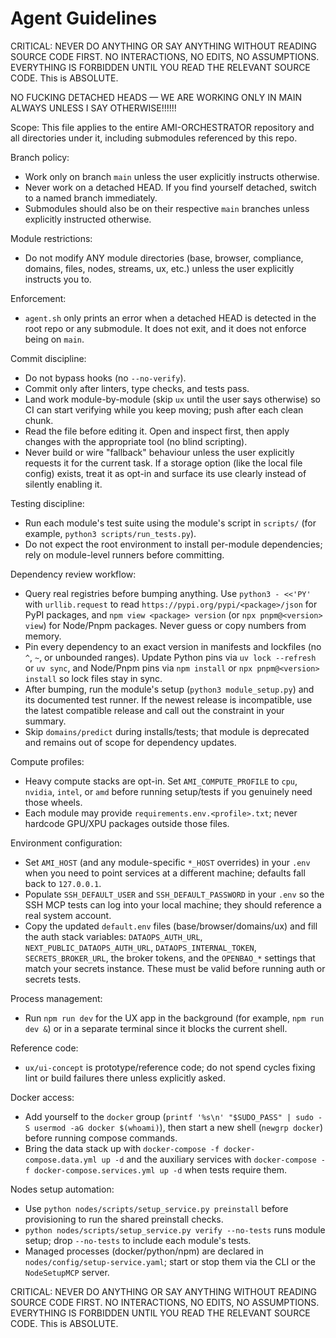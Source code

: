# Agent Guidelines

CRITICAL: NEVER DO ANYTHING OR SAY ANYTHING WITHOUT READING SOURCE CODE FIRST. NO INTERACTIONS, NO EDITS, NO ASSUMPTIONS. EVERYTHING IS FORBIDDEN UNTIL YOU READ THE RELEVANT SOURCE CODE. This is ABSOLUTE.

NO FUCKING DETACHED HEADS — WE ARE WORKING ONLY IN MAIN ALWAYS UNLESS I SAY OTHERWISE!!!!!!

Scope: This file applies to the entire AMI-ORCHESTRATOR repository and all directories under it, including submodules referenced by this repo.

Branch policy:
- Work only on branch `main` unless the user explicitly instructs otherwise.
- Never work on a detached HEAD. If you find yourself detached, switch to a named branch immediately.
- Submodules should also be on their respective `main` branches unless explicitly instructed otherwise.

Module restrictions:
- Do not modify ANY module directories (base, browser, compliance, domains, files, nodes, streams, ux, etc.) unless the user explicitly instructs you to.

Enforcement:
- `agent.sh` only prints an error when a detached HEAD is detected in the root repo or any submodule. It does not exit, and it does not enforce being on `main`.

Commit discipline:
- Do not bypass hooks (no `--no-verify`).
- Commit only after linters, type checks, and tests pass.
- Land work module-by-module (skip `ux` until the user says otherwise) so CI can start verifying while you keep moving; push after each clean chunk.
- Read the file before editing it. Open and inspect first, then apply changes with the appropriate tool (no blind scripting).
- Never build or wire "fallback" behaviour unless the user explicitly requests it for the current task. If a storage option (like the local file config) exists, treat it as opt-in and surface its use clearly instead of silently enabling it.

Testing discipline:
- Run each module's test suite using the module's script in `scripts/` (for example, `python3 scripts/run_tests.py`).
- Do not expect the root environment to install per-module dependencies; rely on module-level runners before committing.

Dependency review workflow:
- Query real registries before bumping anything. Use `python3 - <<'PY'` with `urllib.request` to read `https://pypi.org/pypi/<package>/json` for PyPI packages, and `npm view <package> version` (or `npx pnpm@<version> view`) for Node/Pnpm packages. Never guess or copy numbers from memory.
- Pin every dependency to an exact version in manifests and lockfiles (no `^`, `~`, or unbounded ranges). Update Python pins via `uv lock --refresh` or `uv sync`, and Node/Pnpm pins via `npm install` or `npx pnpm@<version> install` so lock files stay in sync.
- After bumping, run the module's setup (`python3 module_setup.py`) and its documented test runner. If the newest release is incompatible, use the latest compatible release and call out the constraint in your summary.
- Skip `domains/predict` during installs/tests; that module is deprecated and remains out of scope for dependency updates.

Compute profiles:
- Heavy compute stacks are opt-in. Set `AMI_COMPUTE_PROFILE` to `cpu`, `nvidia`, `intel`, or `amd` before running setup/tests if you genuinely need those wheels.
- Each module may provide `requirements.env.<profile>.txt`; never hardcode GPU/XPU packages outside those files.

Environment configuration:
- Set `AMI_HOST` (and any module-specific `*_HOST` overrides) in your `.env` when you need to point services at a different machine; defaults fall back to `127.0.0.1`.
- Populate `SSH_DEFAULT_USER` and `SSH_DEFAULT_PASSWORD` in your `.env` so the SSH MCP tests can log into your local machine; they should reference a real system account.
- Copy the updated `default.env` files (base/browser/domains/ux) and fill the auth stack variables: `DATAOPS_AUTH_URL`, `NEXT_PUBLIC_DATAOPS_AUTH_URL`, `DATAOPS_INTERNAL_TOKEN`, `SECRETS_BROKER_URL`, the broker tokens, and the `OPENBAO_*` settings that match your secrets instance. These must be valid before running auth or secrets tests.

Process management:
- Run `npm run dev` for the UX app in the background (for example, `npm run dev &`) or in a separate terminal since it blocks the current shell.

Reference code:
- `ux/ui-concept` is prototype/reference code; do not spend cycles fixing lint or build failures there unless explicitly asked.

Docker access:
- Add yourself to the `docker` group (`printf '%s\n' "$SUDO_PASS" | sudo -S usermod -aG docker $(whoami)`), then start a new shell (`newgrp docker`) before running compose commands.
- Bring the data stack up with `docker-compose -f docker-compose.data.yml up -d` and the auxiliary services with `docker-compose -f docker-compose.services.yml up -d` when tests require them.

Nodes setup automation:
- Use `python nodes/scripts/setup_service.py preinstall` before provisioning to run the shared preinstall checks.
- `python nodes/scripts/setup_service.py verify --no-tests` runs module setup; drop `--no-tests` to include each module's tests.
- Managed processes (docker/python/npm) are declared in `nodes/config/setup-service.yaml`; start or stop them via the CLI or the `NodeSetupMCP` server.

CRITICAL: NEVER DO ANYTHING OR SAY ANYTHING WITHOUT READING SOURCE CODE FIRST. NO INTERACTIONS, NO EDITS, NO ASSUMPTIONS. EVERYTHING IS FORBIDDEN UNTIL YOU READ THE RELEVANT SOURCE CODE. This is ABSOLUTE.
